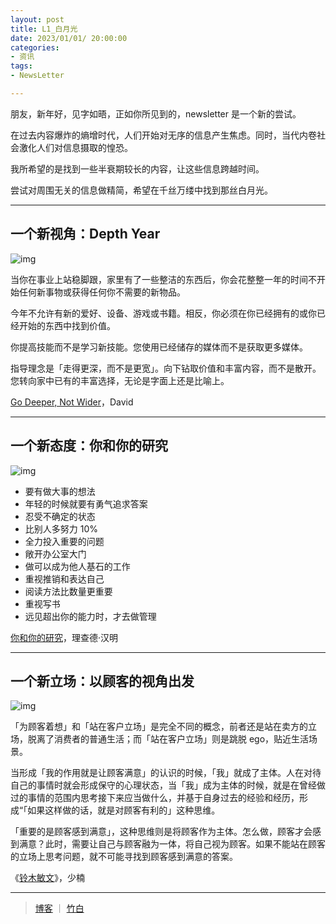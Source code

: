 ```yaml
---
layout: post
title: L1_白月光
date: 2023/01/01/ 20:00:00
categories:
- 资讯
tags:
- NewsLetter

---
```


朋友，新年好，见字如晤，正如你所见到的，newsletter 是一个新的尝试。

在过去内容爆炸的熵增时代，人们开始对无序的信息产生焦虑。同时，当代内卷社会激化人们对信息摄取的惶恐。

我所希望的是找到一些半衰期较长的内容，让这些信息跨越时间。

尝试对周围无关的信息做精简，希望在千丝万缕中找到那丝白月光。

---

## 一个新视角：Depth Year

![img](https://pics.naaln.com/blog/2023-01-01-4a8994b4e7ea4542bb9fc78ddca4d7dc.png-basicBlog)

当你在事业上站稳脚跟，家里有了一些整洁的东西后，你会花整整一年的时间不开始任何新事物或获得任何你不需要的新物品。

今年不允许有新的爱好、设备、游戏或书籍。相反，你必须在你已经拥有的或你已经开始的东西中找到价值。

你提高技能而不是学习新技能。您使用已经储存的媒体而不是获取更多媒体。

指导理念是「走得更深，而不是更宽」。向下钻取价值和丰富内容，而不是散开。您转向家中已有的丰富选择，无论是字面上还是比喻上。

[Go Deeper, Not Wider](https://www.raptitude.com/2017/12/go-deeper-not-wider/)，David

---

## 一个新态度：你和你的研究

![img](https://pics.naaln.com/blog/2023-01-01-44449df40a6a42fa9a3c89eadc614ee0.png-basicBlog)

- 要有做大事的想法
- 年轻的时候就要有勇气追求答案
- 忍受不确定的状态
- 比别人多努力 10%
- 全力投入重要的问题
- 敞开办公室大门
- 做可以成为他人基石的工作
- 重视推销和表达自己
- 阅读方法比数量更重要
- 重视写书
- 远见超出你的能力时，才去做管理

[你和你的研究](http://www.ruanyifeng.com/blog/2016/04/you-and-your-research.html)，理查德·汉明

---

## 一个新立场：以顾客的视角出发

![img](https://pics.naaln.com/blog/2023-01-01-585579e461a049abb95b5d2bd6343be6.png-basicBlog)

「为顾客着想」和「站在客户立场」是完全不同的概念，前者还是站在卖方的立场，脱离了消费者的普通生活；而「站在客户立场」则是跳脱 ego，贴近生活场景。

当形成「我的作用就是让顾客满意」的认识的时候，「我」就成了主体。人在对待自己的事情时就会形成保守的心理状态，当「我」成为主体的时候，就是在曾经做过的事情的范围内思考接下来应当做什么，并基于自身过去的经验和经历，形成“「如果这样做的话，就是对顾客有利的」这种思维。

「重要的是顾客感到满意」，这种思维则是将顾客作为主体。怎么做，顾客才会感到满意？此时，需要让自己与顾客融为一体，将自己视为顾客。如果不能站在顾客的立场上思考问题，就不可能寻找到顾客感到满意的答案。

《[铃木敏文](https://pmthinking.super.site/ecd14a51de41446f910dfa8ad52da4a5)》，少楠

---

> [博客](https://blog.naaln.com/categories/NewsLetter/) ｜ [竹白](https://space.zhubai.love/)

